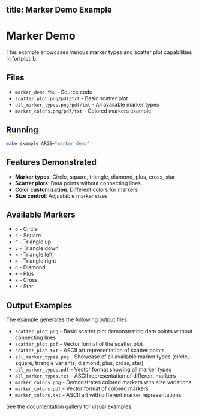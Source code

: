 title: Marker Demo Example
---

# Marker Demo

This example showcases various marker types and scatter plot capabilities in fortplotlib.

## Files

- `marker_demo.f90` - Source code
- `scatter_plot.png/pdf/txt` - Basic scatter plot
- `all_marker_types.png/pdf/txt` - All available marker types
- `marker_colors.png/pdf/txt` - Colored markers example

## Running

```bash
make example ARGS="marker_demo"
```

## Features Demonstrated

- **Marker types**: Circle, square, triangle, diamond, plus, cross, star
- **Scatter plots**: Data points without connecting lines
- **Color customization**: Different colors for markers
- **Size control**: Adjustable marker sizes

## Available Markers

- `o` - Circle
- `s` - Square
- `^` - Triangle up
- `v` - Triangle down
- `<` - Triangle left
- `>` - Triangle right
- `d` - Diamond
- `+` - Plus
- `x` - Cross
- `*` - Star

## Output Examples

The example generates the following output files:
- `scatter_plot.png` - Basic scatter plot demonstrating data points without connecting lines
- `scatter_plot.pdf` - Vector format of the scatter plot
- `scatter_plot.txt` - ASCII art representation of scatter points
- `all_marker_types.png` - Showcase of all available marker types (circle, square, triangle variants, diamond, plus, cross, star)
- `all_marker_types.pdf` - Vector format showing all marker types
- `all_marker_types.txt` - ASCII representation of different markers
- `marker_colors.png` - Demonstrates colored markers with size variations
- `marker_colors.pdf` - Vector format of colored markers
- `marker_colors.txt` - ASCII art with different marker representations

See the [documentation gallery](https://lazy-fortran.github.io/fortplot/) for visual examples.